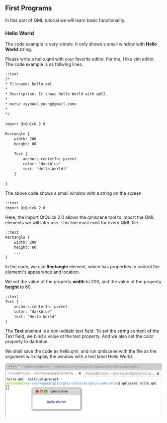 ## First Programs ##

In this part of QML tutorial we will learn basic functionality.

### Hello World ###

The code example is very simple. It only shows a small window with **Hello World** string.

Please write a hello.qml with your favorite editor. For me, I like vim editor. The code example is as follwing lines.

	::text
	/*
	* Filename: hello.qml
	*
	* Description: It shows Hello World with qml2.
	*
	* mutse <yyhoo2.young@gmail.com>
	*
	*/

	import QtQuick 2.0

	Rectangle {
	    width: 200
	    height: 60

	    Text {
	        anchors.centerIn: parent
	        color: "darkblue"
	        text: "Hello World!"
	    }

	}

The above code shows a small window with a string on the screen.

	::text
	import QtQuick 2.0

Here, the import QtQuick 2.0 allows the qmlscene tool to import the QML elements we will later use. This line must exist for every QML file.

	::text
	Rectangle {
		width: 200
		height: 60
		...
	}

In the code, we use **Rectangle** element, which has properties to control the elememt's appearance and location.

We set the value of the property **width** to 200, and the value of the property **height** to 60.

	::text
	Text {
		anchors.centerIn: parent
		color: "darkblue"
		text: "Hello World"
	}

The **Text** element is a non-editabl text field. To set the string content of the Text field, we bind a value ot the text property. And we also set the color property to darkblue.

We shall save the code as hello.qml, and run qmlscene with the file as the argument will display the window with a text label Hello World.

![Hello World](../images/helloworld.png)
